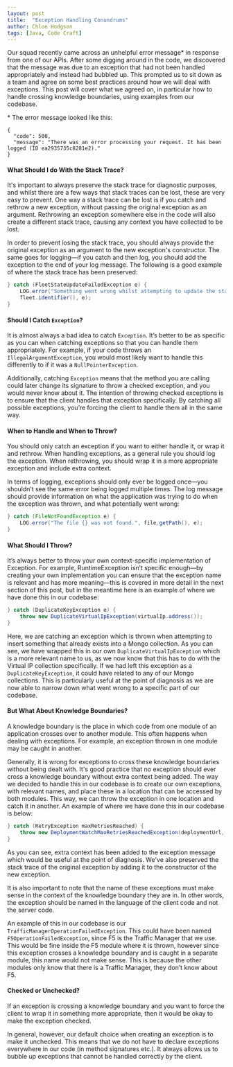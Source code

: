 ```yaml
---
layout: post
title:  "Exception Handling Conundrums"
author: Chloe Hodgson
tags: [Java, Code Craft]
---
```


Our squad recently came across an unhelpful error message* in response from one of our APIs. After some digging around in the code, we discovered that the message was due to an exception that had not been handled appropriately and instead had bubbled up. This prompted us to sit down as a team and agree on some best practices around how we will deal with exceptions. This post will cover what we agreed on, in particular how to handle crossing knowledge boundaries, using examples from our codebase.

\* The error message looked like this:

```
{
  "code": 500,
  "message": "There was an error processing your request. It has been logged (ID ea2935735c8281e2)."
}
```


#### What Should I do With the Stack Trace?
It's important to always preserve the stack trace for diagnostic purposes, and whilst there are a few ways that stack traces can be lost, these are very easy to prevent. One way a stack trace can be lost is if you catch and rethrow a new exception, without passing the original exception as an argument. Rethrowing an exception somewhere else in the code will also create a different stack trace, causing any context you have collected to be lost. 

In order to prevent losing the stack trace, you should always provide the original exception as an argument to the new exception's constructor. The same goes for logging—if you catch and then log, you should add the exception to the end of your log message. The following is a good example of where the stack trace has been preserved:

```java
} catch (FleetStateUpdateFailedException e) {
    LOG.error("Something went wrong whilst attempting to update the state of fleet '{}'.",
    fleet.identifier(), e);
}
```

#### Should I Catch `Exception`?
It is almost always a bad idea to catch `Exception`. It’s better to be as specific as you can when catching exceptions so that you can handle them appropriately. For example, if your code throws an `IllegalArgumentException`, you would most likely want to handle this differently to if it was a `NullPointerException`. 

Additionally, catching `Exception` means that the method you are calling could later change its signature to throw a checked exception, and you would never know about it. The intention of throwing checked exceptions is to ensure that the client handles that exception specifically. By catching all possible exceptions, you’re forcing the client to handle them all in the same way.

#### When to Handle and When to Throw?
You should only catch an exception if you want to either handle it, or wrap it and rethrow. When handling exceptions, as a general rule you should log the exception. When rethrowing, you should wrap it in a more appropriate exception and include extra context.

In terms of logging, exceptions should only ever be logged once—you shouldn’t see the same error being logged multiple times. The log message should provide information on what the application was trying to do when the exception was thrown, and what potentially went wrong:

```java
} catch (FileNotFoundException e) {
    LOG.error("The file {} was not found.", file.getPath(), e);
}
```

#### What Should I Throw?
It’s always better to throw your own context-specific implementation of Exception. For example, RuntimeException isn’t specific enough—by creating your own implementation you can ensure that the exception name is relevant and has more meaning—this is covered in more detail in the next section of this post, but in the meantime here is an example of where we have done this in our codebase:

```java
} catch (DuplicateKeyException e) {
    throw new DuplicateVirtualIpException(virtualIp.address());
}
```

Here, we are catching an exception which is thrown when attempting to insert something that already exists into a Mongo collection. As you can see, we have wrapped this in our own `DuplicateVirtualIpException` which is a more relevant name to us, as we now know that this has to do with the Virtual IP collection specifically. If we had left this exception as a `DuplicateKeyException`, it could have related to any of our Mongo collections. This is particularly useful at the point of diagnosis as we are now able to narrow down what went wrong to a specific part of our codebase. 

#### But What About Knowledge Boundaries?
A knowledge boundary is the place in which code from one module of an application crosses over to another module. This often happens when dealing with exceptions. For example, an exception thrown in one module may be caught in another. 

Generally, it is wrong for exceptions to cross these knowledge boundaries without being dealt with. It's good practice that no exception should ever cross a knowledge boundary without extra context being added. The way we decided to handle this in our codebase is to create our own exceptions, with relevant names, and place these in a location that can be accessed by both modules. This way, we can throw the exception in one location and catch it in another. An example of where we have done this in our codebase is below:

```java
} catch (RetryException maxRetriesReached) {
    throw new DeploymentWatchMaxRetriesReachedException(deploymentUrl, desiredState.state(), maxRetriesReached);
}
``` 

As you can see, extra context has been added to the exception message which would be useful at the point of diagnosis. We've also preserved the stack trace of the original exception by adding it to the constructor of the new exception. 

It is also important to note that the name of these exceptions must make sense in the context of the knowledge boundary they are in. In other words, the exception should be named in the language of the client code and not the server code. 

An example of this in our codebase is our `TrafficManagerOperationFailedException`. This could have been named `F5OperationFailedException`, since F5 is the Traffic Manager that we use. This would be fine inside the F5 module where it is thrown, however since this exception crosses a knowledge boundary and is caught in a separate module, this name would not make sense. This is because the other modules only know that there is a Traffic Manager, they don’t know about F5.  

#### Checked or Unchecked?
If an exception is crossing a knowledge boundary and you want to force the client to wrap it in something more appropriate, then it would be okay to make the exception checked. 

In general, however, our default choice when creating an exception is to make it unchecked. This means that we do not have to declare exceptions everywhere in our code (in method signatures etc.). It always allows us to bubble up exceptions that cannot be handled correctly by the client. 

